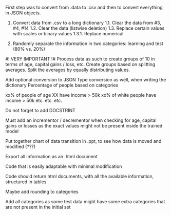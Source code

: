 First step was to convert from .data to .csv
and then to convert everything in JSON objects.

1. Convert data from .csv to a long dictionary
1.1. Clear the data from #3, #4, #14
1.2. Clear the data (listwise deletion)
1.3. Replace certain values with scales or binary values
1.3.1. Replace numerical 

2. Randomly separate the information in two
categories: learning and test (80% vs. 20%)

#! VERY IMPORTANT !#
Process data as such to create groups of 10 in terms of
age, capital gains / loss, etc. Create groups based on
splitting averages. Split the averages by equally distributing
values.

Add optional conversion to JSON
Type conversion as well, when writing the dictionary
Percentage of people based on categories

xx% of people of age XX have income > 50k
xx% of white people have income > 50k
etc. etc. etc.

Do not forget to add DOCSTRINT

Must add an incrementor / decrementor when checking for age,
capital gains or losses as the exact values might not be present
inside the trained model

Put together chart of data transition in .ppt, to see how data is moved and modified (???)

Export all information as an .html document

Code that is easily adaptable with minimal modification

Code should return html documents, with all the available information, structured in tables

Maybe add rounding to categories

Add all categories as some test data might have some extra categories that are not present in the initial set